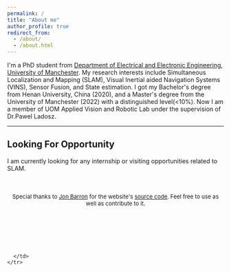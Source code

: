 ```yaml
---
permalink: /
title: "About me"
author_profile: true
redirect_from: 
  - /about/
  - /about.html
---
```

I'm a PhD student from [Department of Electrical and Electronic Engineering](https://www.eee.manchester.ac.uk/), [University of Manchester](https://www.manchester.ac.uk/). My research interests include Simultaneous Localization and Mapping (SLAM), Visual Inertial aided Navigation Systems (VINS), Sensor Fusion, and State estimation. I got my Bachelor's degree from Henan University, China (2020), and a Master's degree from the University of Manchester (2022) with a distinguished level(<10%). Now I am a member of UOM Applied Vision and Robotic Lab under the supervision of Dr.Pawel Ladosz.

---
Looking For Opportunity
---
I am currently looking for any internship or visiting opportunities related to SLAM.
<body>
        <table style="width:100%;border:0px;border-spacing:0px;border-collapse:separate;margin-right:auto;margin-left:auto;"><tbody>
          <tr>
            <td style="padding:0px">
              <br>
              <p style="text-align:center;font-size:small;">
                Special thanks to <a href="https://jonbarron.info/">Jon Barron</a> for the website's <a href="https://github.com/yangyulin/yangyulin.github.io">source code</a>. Feel free to use as well as contribute to it.
<!--                If you like, you can add a star to Job Barron's <a href="https://jonbarron.info/">personal page</a>.-->
<!--                <br>-->
<!--                <a href="https://clustrmaps.com/site/1bhsk"  title="Visit tracker"><img src="//www.clustrmaps.com/map_v2.png?d=SmVNKAru4SRtedjTqTTFYIJmNGoHTrBK5VOIsscudyM&cl=ffffff" /></a>-->
              </p>
            </td>
          </tr>
        </tbody></table>
        <table style="width:25%;border:0px;border-spacing:0px;border-collapse:separate;margin-right:auto;margin-left:auto;"><tbody>
        <tr>
          <td style="padding:25px;width:25%;vertical-align:middle">
            <p style="text-align:center;font-size:small;">
<!--              <script type='text/javascript' id='clustrmaps' src='//cdn.clustrmaps.com/map_v2.js?cl=ffffff&w=400&t=tt&d=SmVNKAru4SRtedjTqTTFYIJmNGoHTrBK5VOIsscudyM'></script>-->
              <script type='text/javascript' id='clustrmaps' src='//cdn.clustrmaps.com/map_v2.js?cl=ffffff&w=a&t=tt&d=SmVNKAru4SRtedjTqTTFYIJmNGoHTrBK5VOIsscudyM'></script>
              <script type="text/javascript" id="clstr_globe" src="//clustrmaps.com/globe.js?d=GBSsEzAYyt4c8PKMCuVFdjM_Lwlz1U7drURBMMaLC60"></script>
            </p>
          </td>
        </tr>
        </tbody></table>

      </td>
    </tr>
  </table>
</body>
